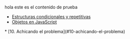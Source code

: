 hola este es el contenido de prueba
* [Estructuras condicionales y repetitivas](https://curriculum.laboratoria.la/es/topics/javascript/02-flow-control/01-conditionals-and-loops)
* [Objetos en JavaScript](https://curriculum.laboratoria.la/es/topics/javascript/05-objects/01-objects)
</p></details>
* [10. Achicando el problema](#10-achicando-el-problema)